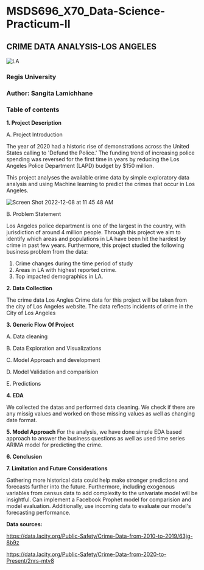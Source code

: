 # MSDS696_X70_Data-Science-Practicum-II

## CRIME DATA ANALYSIS-LOS ANGELES

![LA](https://user-images.githubusercontent.com/109038700/206540424-f08b1f3d-c7d2-4ad4-b768-d1594af751e6.jpeg)

### Regis University

### Author: Sangita Lamichhane

### Table of contents 

**1. Project Description**

  A. Project Introduction
  
The year of 2020 had a historic rise of demonstrations across the United States calling to 'Defund the Police.' The funding trend of increasing police spending was reversed for the first time in years by reducing the Los Angeles Police Department (LAPD) budget by $150 million.

This project analyses the available crime data by simple exploratory data analysis and using Machine learning to predict the crimes that occur in Los Angeles.

![Screen Shot 2022-12-08 at 11 45 48 AM](https://user-images.githubusercontent.com/109038700/206540968-cf823fb5-24dd-4e0b-b59f-95f1a864b12a.png)

  B. Problem Statement
  
Los Angeles police department is one of the largest in the country, with jurisdiction of around 4 million people. Through this project we aim to identify which areas and populations in LA have been hit the hardest by crime in past few years. Furthermore, this project studied the following business problem from the data:
1. Crime changes during the time period of study
2. Areas in LA with highest reported crime.
3. Top impacted demographics in LA.


**2. Data Collection**

The crime data  Los Angles Crime data  for this project will be taken from the city of Los Angeles website.
The data reflects incidents of crime in the City of Los Angeles


**3. Generic Flow Of Project**

A. Data cleaning 

B. Data Exploration and Visualizations

C. Model Approach and development

D. Model Validation and comparision

E. Predictions

**4. EDA**

We collected the datas and performed data cleaning. We check if there are any missig values and worked on those missing values as well as changing date format.    
 
**5. Model Approach**
For the analysis, we have done simple EDA based approach to answer the business questions as well as used time series ARIMA model for predicting the crime. 

**6. Conclusion**





**7. Limitation and Future Considerations**

Gathering more historical data could help make stronger predictions and forecasts further into the future.
Furthermore, including exogenous variables from census data to add complexity to the univariate model will be insightful. Can implement a Facebook Prophet model for comparision and model evaluation.
Additionally, use incoming data to evaluate our model's forecasting performance.

**Data sources:**

https://data.lacity.org/Public-Safety/Crime-Data-from-2010-to-2019/63jg-8b9z 

https://data.lacity.org/Public-Safety/Crime-Data-from-2020-to-Present/2nrs-mtv8
